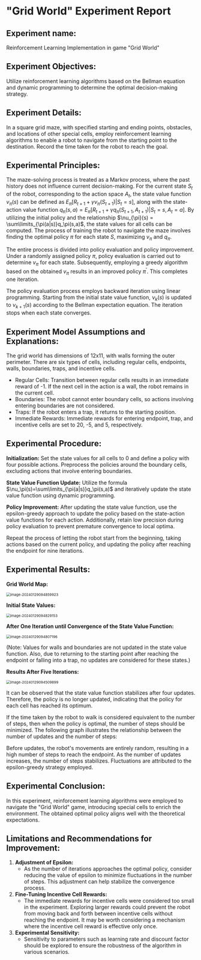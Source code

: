 ﻿# "Grid World" Experiment Report

## **Experiment name:**

Reinforcement Learning Implementation in game "Grid World"

## Experiment Objectives:

Utilize reinforcement learning algorithms based on the Bellman equation and dynamic programming to determine the optimal decision-making strategy.

## **Experiment Details:**

In a square grid maze, with specified starting and ending points, obstacles, and locations of other special cells, employ reinforcement learning algorithms to enable a robot to navigate from the starting point to the destination. Record the time taken for the robot to reach the goal.

## Experimental Principles:

The maze-solving process is treated as a Markov process, where the past history does not influence current decision-making. For the current state $S_t$ of the robot, corresponding to the action space $A_t$, the state value function $v_{\pi}(s)$ can be defined as $E_{\pi}[R_{t+1} + \gamma v_{\pi}(S_{t+1})|S_{t}=s]$, along with the state-action value function $q_\mathrm{\pi}(s,a) = E_\pi[R_{t+1} + \gamma q_\pi(S_{t+1},A_{t+1})|S_t=s,A_t=a]$. By utilizing the initial policy and the relationship $\nu_{\pi}(s) = \sum\limits_{\pi(a|s)}q_\pi(s,a)$, the state values for all cells can be computed. The process of training the robot to navigate the maze involves finding the optimal policy $π$ for each state $S$, maximizing $v_π$ and $q_π$.

The entire process is divided into policy evaluation and policy improvement. Under a randomly assigned policy $π$, policy evaluation is carried out to determine $v_π$ for each state. Subsequently, employing a greedy algorithm based on the obtained $v_π$ results in an improved policy $π^′$. This completes one iteration.

The policy evaluation process employs backward iteration using linear programming. Starting from the initial state value function, $\nu_{k}(s)$ is updated to $\nu_{k+1}(s)$ according to the Bellman expectation equation. The iteration stops when each state converges.

## Experiment Model Assumptions and Explanations:

The grid world has dimensions of 12x11, with walls forming the outer perimeter. There are six types of cells, including regular cells, endpoints, walls, boundaries, traps, and incentive cells.

- Regular Cells: Transition between regular cells results in an immediate reward of -1. If the next cell in the action is a wall, the robot remains in the current cell.
- Boundaries: The robot cannot enter boundary cells, so actions involving entering boundaries are not considered.
- Traps: If the robot enters a trap, it returns to the starting position.
- Immediate Rewards: Immediate rewards for entering endpoint, trap, and incentive cells are set to 20, -5, and 5, respectively.

## **Experimental Procedure:**

**Initialization:** Set the state values for all cells to 0 and define a policy with four possible actions. Preprocess the policies around the boundary cells, excluding actions that involve entering boundaries.

**State Value Function Update:** Utilize the formula $\nu_\pi(s)=\sum\limits_{\pi(a|s)}q_\pi(s,a)$ and iteratively update the state value function using dynamic programming.

**Policy Improvement:** After updating the state value function, use the epsilon-greedy approach to update the policy based on the state-action value functions for each action. Additionally, retain low precision during policy evaluation to prevent premature convergence to local optima.

Repeat the process of letting the robot start from the beginning, taking actions based on the current policy, and updating the policy after reaching the endpoint for nine iterations.

## **Experimental Results:**

**Grid World Map:** 

<img src="C:\Users\admin\AppData\Roaming\Typora\typora-user-images\map.png" alt="image-20240129094859923" style="zoom:67%;" />

**Initial State Values:** 

<img src="C:\Users\admin\AppData\Roaming\Typora\typora-user-images\image-20240129094829153.png" alt="image-20240129094829153" style="zoom:67%;" />

**After One Iteration until Convergence of the State Value Function:** 

<img src="C:\Users\admin\AppData\Roaming\Typora\typora-user-images\image-20240129094807196.png" alt="image-20240129094807196" style="zoom:67%;" />

(Note: Values for walls and boundaries are not updated in the state value function. Also, due to returning to the starting point after reaching the endpoint or falling into a trap, no updates are considered for these states.)

**Results After Five Iterations:** 

<img src="./figure/fifth" alt="image-20240129094509899" style="zoom:67%;" />

It can be observed that the state value function stabilizes after four updates. Therefore, the policy is no longer updated, indicating that the policy for each cell has reached its optimum.

If the time taken by the robot to walk is considered equivalent to the number of steps, then when the policy is optimal, the number of steps should be minimized. The following graph illustrates the relationship between the number of updates and the number of steps:

Before updates, the robot's movements are entirely random, resulting in a high number of steps to reach the endpoint. As the number of updates increases, the number of steps stabilizes. Fluctuations are attributed to the epsilon-greedy strategy employed.

## **Experimental Conclusion:**

In this experiment, reinforcement learning algorithms were employed to navigate the "Grid World" game, introducing special cells to enrich the environment. The obtained optimal policy aligns well with the theoretical expectations.

## **Limitations and Recommendations for Improvement:**

1. **Adjustment of Epsilon:**
   - As the number of iterations approaches the optimal policy, consider reducing the value of epsilon to minimize fluctuations in the number of steps. This adjustment can help stabilize the convergence process.
2. **Fine-Tuning Incentive Cell Rewards:**
   - The immediate rewards for incentive cells were considered too small in the experiment. Exploring larger rewards could prevent the robot from moving back and forth between incentive cells without reaching the endpoint. It may be worth considering a mechanism where the incentive cell reward is effective only once.
3. **Experimental Sensitivity:**
   - Sensitivity to parameters such as learning rate and discount factor should be explored to ensure the robustness of the algorithm in various scenarios.

